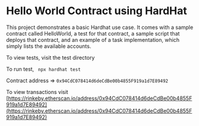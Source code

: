 # Hello World Contract using HardHat

This project demonstrates a basic Hardhat use case. It comes with a sample contract called HelloWorld, a test for that contract, a sample script that deploys that contract, and an example of a task implementation, which simply lists the available accounts.

To view tests, visit the test directory

To run test, ```
npx hardhat test```

Contract address => ``` 0x94CdC078414d6deCdBe00b4855F919a1d7E89492 ```

To view transactions visit 
[https://rinkeby.etherscan.io/address/0x94CdC078414d6deCdBe00b4855F919a1d7E89492](https://rinkeby.etherscan.io/address/0x94CdC078414d6deCdBe00b4855F919a1d7E89492)
